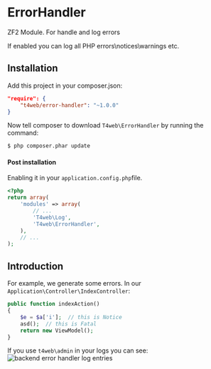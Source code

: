 # ErrorHandler
ZF2 Module. For handle and log errors

If enabled you can log all PHP errors\notices\warnings etc.

## Installation

Add this project in your composer.json:

```json
"require": {
    "t4web/error-handler": "~1.0.0"
}
```

Now tell composer to download `T4web\ErrorHandler` by running the command:

```bash
$ php composer.phar update
```

#### Post installation

Enabling it in your `application.config.php`file.

```php
<?php
return array(
    'modules' => array(
        // ...
        'T4web\Log',
        'T4web\ErrorHandler',
    ),
    // ...
);
```

## Introduction

For example, we generate some errors. In our `Application\Controller\IndexController`:
```php
public function indexAction()
{
    $e = $a['i'];  // this is Notice
    asd();  // this is Fatal
    return new ViewModel();
}
```

If you use `t4web\admin` in your logs you can see:
![backend error handler log entries](http://teamforweb.com/var/admin-error-handler.jpg)